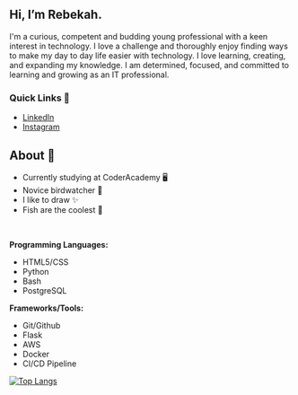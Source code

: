 
<!-- ### Hello World 👋 It's [Rebekah!](https://rheal3.github.io/MyPortfolio/) -->

## Hi, I’m Rebekah. 

I'm a curious, competent and budding young professional with a keen interest in technology. I love a challenge and thoroughly enjoy finding ways to make my day to day life easier with technology. I love learning, creating, and expanding my knowledge. I am determined, focused, and committed to learning and growing as an IT professional.

### Quick Links 👣
- [LinkedIn](http://www.linkedin.com/in/rebekah-heal)
- [Instagram](https://www.instagram.com/rheal3)

## About 🦠
- Currently studying at CoderAcademy 🖥
- Novice birdwatcher 🦩
- I like to draw ✨
- Fish are the coolest 🐡 

<br/>

**Programming Languages:**
- HTML5/CSS 
- Python 
- Bash 
- PostgreSQL

**Frameworks/Tools:**
- Git/Github 
- Flask 
- AWS 
- Docker 
- CI/CD Pipeline


<!-- ![Rebekah's github stats](https://github-readme-stats.vercel.app/api?username=rheal3&show_icons=true&hide_border=true) -->

[![Top Langs](https://github-readme-stats.vercel.app/api/top-langs/?username=rheal3&hide=objective-c%2B%2B&langs_count=10)](https://github.com/anuraghazra/github-readme-stats)
